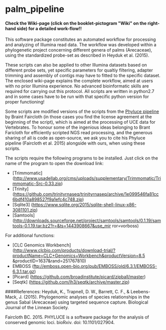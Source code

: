 # palm_pipeline
#### Check the Wiki-page (click on the booklet-pictogram "Wiki" on the right-hand side) for a detailed work-flow!!
This software package constitutes an automated workflow for processing and analyzing of Illumina read data. The workflow was developed within a phylogenetic project concerning different genera of palms (Arecaceae), using the standardized probe-set as described in Heyduk et al. (2015).  

These scripts can also be applied to other Illumina datasets based on different probe sets, yet specific parameters for qualtiy filtering, adapter trimming and assembly of contigs may have to fitted to the specific dataset. The enclosed wiki-page explains the complete workflow, aimed at users with no prior Illumina experience. No advanced bioinformatic skills are required for carrying out this protocol.  All scripts are written in python2.7 and in some cases have to be run with that specific python version for proper functioning!

Some scripts are modified versions of the scripts from the [Phyluce pipeline](https://github.com/faircloth-lab/phyluce) by Braint Faircloth (in those cases you find the license agreement at the beginning of the script), which is aimed at the processing of UCE data for Vertebrates. To honour some of the ingenious ideas belonging to Brant Faricloth for efficiently scripted NGS read processing, and the generous sharing of all is code as open-source, we ask you to cite his Phyluce pipeline (Faircloth et al. 2015) alongside with ours, when using these scripts.  
  
The scripts require the following programs to be installed. Just click on the name of the program to open the download link:  
- [Trimmomatic] (http://www.usadellab.org/cms/uploads/supplementary/Trimmomatic/Trimmomatic-Src-0.33.zip)
- [Trinity] (https://github.com/trinityrnaseq/trinityrnaseq/archive/1e099546fa81cc6bdf410a898527f9a1efc4c748.zip)
- [Sqlite3] (https://www.sqlite.org/2015/sqlite-shell-linux-x86-3081101.zip)
- [Samtools] (http://downloads.sourceforge.net/project/samtools/samtools/0.1.19/samtools-0.1.19.tar.bz2?r=&ts=1443908667&use_mir     ror=vorboss)  
  
For additional functions:
- [CLC Genomics Workbench] (http://www.clcbio.com/products/download-trial/?productName=CLC+Genomics+Workbench&productVersion=8.5     &productID=1637&rand=251767810)  
- EMBOSS (ftp://emboss.open-bio.org/pub/EMBOSS/old/6.3.1/EMBOSS-6.3.1.tar.gz)  
- [Picard] (https://github.com/broadinstitute/picard/zipball/master)  
- [Seqtk] (https://github.com/lh3/seqtk/archive/master.zip)

####References:
Heyduk, K., Trapnell, D. W., Barrett, C. F., & Leebens-Mack, J. (2015). Phylogenomic analyses of species relationships in the       genus Sabal (Arecaceae) using targeted sequence capture. Biological Journal of the Linnean Society.

Faircloth BC. 2015. PHYLUCE is a software package for the analysis of conserved genomic loci. bioRxiv. doi: 10.1101/027904.
